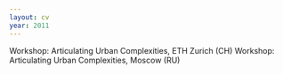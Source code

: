 ```yaml
---
layout: cv
year: 2011
---
```


Workshop: Articulating Urban Complexities, ETH Zurich (CH)
Workshop: Articulating Urban Complexities, Moscow (RU)





